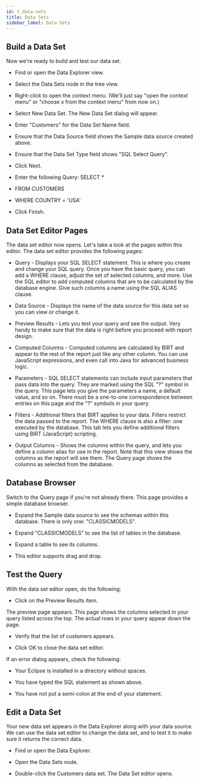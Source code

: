 ```yaml
---
id: t_data-sets
title: Data Sets 
sidebar_label: Data Sets 
---
```


## Build a Data Set

Now we're ready to build and test our data set.

*   Find or open the Data Explorer view.

*   Select the Data Sets node in the tree view.

*   Right-click to open the context menu. (We'll just say "open the context menu" or "choose x from the context menu" from now on.)

*   Select New Data Set. The New Data Set dialog will appear.

*   Enter "Customers" for the Data Set Name field.

*   Ensure that the Data Source field shows the Sample data source created above.

*   Ensure that the Data Set Type field shows "SQL Select Query".

*   Click Next.

*   Enter the following Query: SELECT *
*   FROM CUSTOMERS
*   WHERE COUNTRY = 'USA'

*   Click Finish.

## Data Set Editor Pages

The data set editor now opens. Let's take a look at the pages within this editor. The data set editor provides the following pages:

*   Query - Displays your SQL SELECT statement. This is where you create and change your SQL query. Once you have the basic query, you can add a WHERE clause, adjust the set of selected columns, and more. Use the SQL editor to add computed columns that are to be calculated by the database engine. Give such columns a name using the SQL ALIAS clause.

*   Data Source - Displays the name of the data source for this data set so you can view or change it.

*   Preview Results - Lets you test your query and see the output. Very handy to make sure that the data is right before you proceed with report design.

*   Computed Columns - Computed columns are calculated by BIRT and appear to the rest of the report just like any other column. You can use JavaScript expressions, and even call into Java for advanced business logic.

*   Parameters - SQL SELECT statements can include input parameters that pass data into the query. They are marked using the SQL "?" symbol in the query. This page lets you give the parameters a name, a default value, and so on. There must be a one-to-one correspondence between entries on this page and the "?" symbols in your query.

*   Filters - Additional filters that BIRT applies to your data. Filters restrict the data passed to the report. The WHERE clause is also a filter: one executed by the database. This tab lets you define additional filters using BIRT (JavaScript) scripting.

*   Output Columns - Shows the columns within the query, and lets you define a column alias for use in the report. Note that this view shows the columns as the report will see them. The Query page shows the columns as selected from the database.

## Database Browser

Switch to the Query page if you're not already there. This page provides a simple database browser.

*   Expand the Sample data source to see the schemas within this database. There is only one: "CLASSICMODELS".

*   Expand "CLASSICMODELS" to see the list of tables in the database.

*   Expand a table to see its columns.

*   This editor supports drag and drop.

## Test the Query

With the data set editor open, do the following:

*   Click on the Preview Results item.

The preview page appears. This page shows the columns selected in your query listed across the top. The actual rows in your query appear down the page.

*   Verify that the list of customers appears.

*   Click OK to close the data set editor.

If an error dialog appears, check the following:

*   Your Eclipse is installed in a directory without spaces.

*   You have typed the SQL statement as shown above.

*   You have not put a semi-colon at the end of your statement.

## Edit a Data Set

Your new data set appears in the Data Explorer along with your data source. We can use the data set editor to change the data set, and to test it to make sure it returns the correct data.

*   Find or open the Data Explorer.

*   Open the Data Sets node.

*   Double-click the Customers data set. The Data Set editor opens.
